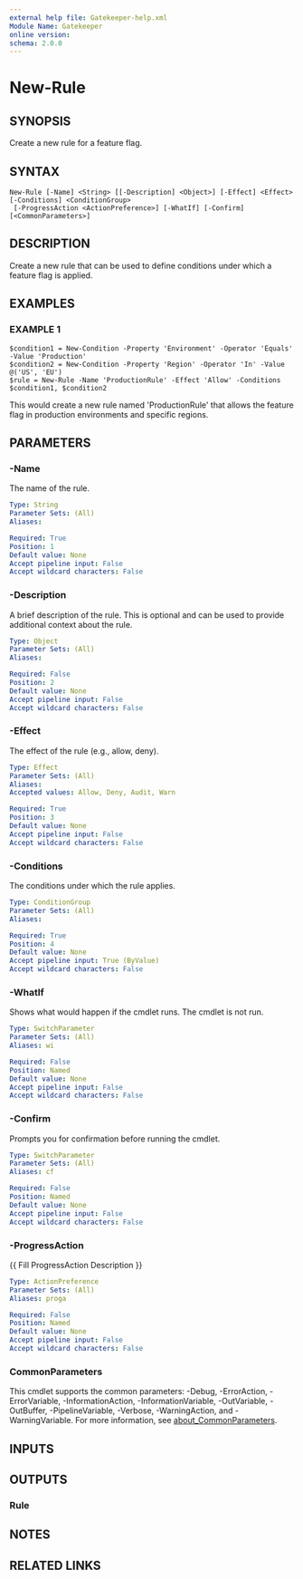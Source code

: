 ```yaml
---
external help file: Gatekeeper-help.xml
Module Name: Gatekeeper
online version:
schema: 2.0.0
---
```


# New-Rule

## SYNOPSIS
Create a new rule for a feature flag.

## SYNTAX

```
New-Rule [-Name] <String> [[-Description] <Object>] [-Effect] <Effect> [-Conditions] <ConditionGroup>
 [-ProgressAction <ActionPreference>] [-WhatIf] [-Confirm] [<CommonParameters>]
```

## DESCRIPTION
Create a new rule that can be used to define conditions under which a feature flag is applied.

## EXAMPLES

### EXAMPLE 1
```
$condition1 = New-Condition -Property 'Environment' -Operator 'Equals' -Value 'Production'
$condition2 = New-Condition -Property 'Region' -Operator 'In' -Value @('US', 'EU')
$rule = New-Rule -Name 'ProductionRule' -Effect 'Allow' -Conditions $condition1, $condition2
```

This would create a new rule named 'ProductionRule' that allows the feature flag in production environments and specific regions.

## PARAMETERS

### -Name
The name of the rule.

```yaml
Type: String
Parameter Sets: (All)
Aliases:

Required: True
Position: 1
Default value: None
Accept pipeline input: False
Accept wildcard characters: False
```

### -Description
A brief description of the rule.
This is optional and can be used to provide additional context about the rule.

```yaml
Type: Object
Parameter Sets: (All)
Aliases:

Required: False
Position: 2
Default value: None
Accept pipeline input: False
Accept wildcard characters: False
```

### -Effect
The effect of the rule (e.g., allow, deny).

```yaml
Type: Effect
Parameter Sets: (All)
Aliases:
Accepted values: Allow, Deny, Audit, Warn

Required: True
Position: 3
Default value: None
Accept pipeline input: False
Accept wildcard characters: False
```

### -Conditions
The conditions under which the rule applies.

```yaml
Type: ConditionGroup
Parameter Sets: (All)
Aliases:

Required: True
Position: 4
Default value: None
Accept pipeline input: True (ByValue)
Accept wildcard characters: False
```

### -WhatIf
Shows what would happen if the cmdlet runs.
The cmdlet is not run.

```yaml
Type: SwitchParameter
Parameter Sets: (All)
Aliases: wi

Required: False
Position: Named
Default value: None
Accept pipeline input: False
Accept wildcard characters: False
```

### -Confirm
Prompts you for confirmation before running the cmdlet.

```yaml
Type: SwitchParameter
Parameter Sets: (All)
Aliases: cf

Required: False
Position: Named
Default value: None
Accept pipeline input: False
Accept wildcard characters: False
```

### -ProgressAction
{{ Fill ProgressAction Description }}

```yaml
Type: ActionPreference
Parameter Sets: (All)
Aliases: proga

Required: False
Position: Named
Default value: None
Accept pipeline input: False
Accept wildcard characters: False
```

### CommonParameters
This cmdlet supports the common parameters: -Debug, -ErrorAction, -ErrorVariable, -InformationAction, -InformationVariable, -OutVariable, -OutBuffer, -PipelineVariable, -Verbose, -WarningAction, and -WarningVariable. For more information, see [about_CommonParameters](http://go.microsoft.com/fwlink/?LinkID=113216).

## INPUTS

## OUTPUTS

### Rule
## NOTES

## RELATED LINKS
